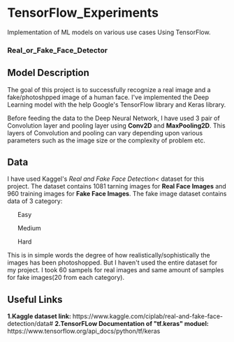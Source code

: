 # TensorFlow_Experiments
Implementation of ML models on various use cases Using TensorFlow.

<h3>Real_or_Fake_Face_Detector</h3>

<h2> Model Description</h2>
The goal of this project is to successfully recognize a real image and a fake/photoshpped image of a human face. I've implemented the Deep Learning model with the help Google's TensorFlow library and Keras library.

Before feeding the data to the Deep Neural Network, I have used 3 pair of Convolution layer and pooling layer using <b>Conv2D</b> and <b>MaxPooling2D</b>. This layers of Convolution and pooling can vary depending upon various parameters such as the image size or the complexity of problem etc.

<h2>Data</h2>

I have used Kaggel's <i>Real and Fake Face Detection<</i> dataset for this project. The dataset contains 1081 tarning images for <b>Real Face Images</b> and 960 training images for <b>Fake Face Images</b>. The fake image dataset contains data of 3 category:
<ul>Easy</ul>
<ul>Medium</ul>
<ul>Hard</ul>
This is in simple words the degree of how realistically/sophistically the images has been photoshopped. But I haven't used the entire dataset for my project. I took 60 sampels for real images and same amount of samples for fake images(20 from each category).

<h2>Useful Links</h2>
<strong>1.Kaggle dataset link: </strong>https://www.kaggle.com/ciplab/real-and-fake-face-detection/data#
<strong>2.TensorFLow Documentation of "tf.keras" moduel: </strong>https://www.tensorflow.org/api_docs/python/tf/keras